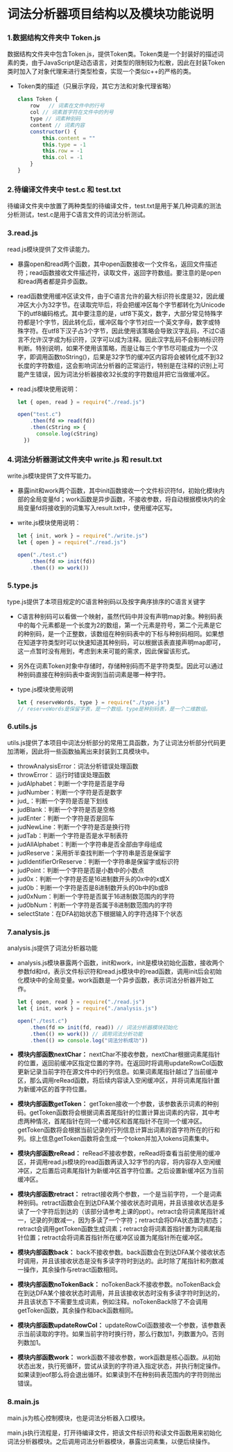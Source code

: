 # 词法分析器项目结构以及模块功能说明

### 1.数据结构文件夹中 Token.js

数据结构文件夹中包含Token.js，提供Token类。Token类是一个封装好的描述词素的类，由于JavaScript是动态语言，对类型的限制较为松散，因此在封装Token类时加入了对象代理来进行类型检查，实现一个类似c++的严格的类。

* Token类的描述（只展示字段，其它方法和对象代理省略）

  ```javascript
  class Token {
      row	// 词素在文件中的行号
      col // 词素首字符在文件中的列号
      type // 词素种别码
      content // 词素内容
      constructor() {
          this.content = ""
          this.type = -1
          this.row = -1
          this.col = -1
      }
  }
  ```

  



### 2.待编译文件夹中 test.c 和 test.txt

待编译文件夹中放置了两种类型的待编译文件，test.txt是用于某几种词素的测法分析测试，test.c是用于C语言文件的词法分析测试。



### 3.read.js

read.js模块提供了文件读能力。

* 暴露open和read两个函数，其中open函数接收一个文件名，返回文件描述符；read函数接收文件描述符，读取文件，返回字符数组。要注意的是open和read两者都是异步函数。

* read函数使用缓冲区读文件，由于C语言允许的最大标识符长度是32，因此缓冲区大小为32字节。在读取完毕后，将会把缓冲区每个字节都转化为Unicode下的utf8编码格式。其中要注意的是，utf8下英文，数字，大部分常见特殊字符都是1个字节，因此转化后，缓冲区每个字节对应一个英文字母，数字或特殊字符。在utf8下汉子占3个字节，因此使用该策略会导致汉字乱码，不过C语言不允许汉字成为标识符，汉字可以成为注释。因此汉字乱码不会影响标识符判断。特别说明，如果不使用该策略，而是让每三个字节尽可能成为一个汉字，即调用函数toString()，后果是32字节的缓冲区内容将会被转化成不到32长度的字符数组，这会影响词法分析器的正常运行，特别是在注释的识别上可能产生错误，因为词法分析器接收32长度的字符数组并把它当做缓冲区。

* read.js模块使用说明：

  ```javascript
  let { open, read } = require("./read.js")
  
  open("test.c")
      .then(fd => read(fd))
      .then(cString => {
      	console.log(cString)
  	})
  ```

  

### 4.词法分析器测试文件夹中 write.js 和 result.txt

write.js模块提供了文件写能力。

* 暴露init和work两个函数，其中init函数接收一个文件标识符fd，初始化模块内部的全局变量fd；work函数是异步函数，不接收参数，将自动根据模块内的全局变量fd将接收到的词集写入result.txt中，使用缓冲区写。

* write.js模块使用说明：

  ```javascript
  let { init, work } = require("./write.js")
  let { open } = require("./read.js")
  
  open("./test.c")
      .then(fd => init(fd))
      .then(() => work())
  ```

  

### 5.type.js

type.js提供了本项目规定的C语言种别码以及按字典序排序的C语言关键字

* C语言种别码可以看做一个映射，虽然代码中并没有声明map对象。种别码表中的每个元素都是一个长度为2的数组，第一个元素是符号，第二个元素是它的种别码，是一个正整数，该数组在种别码表中的下标与种别码相同。如果想在知道字符类型时可以快速知道其种别码，可以根据该表直接声明map即可，这一点暂时没有用到，考虑到未来可能的需求，因此保留该形式。

* 另外在词素Token对象中存储时，存储种别码而不是字符类型。因此可以通过种别码直接在种别码表中查询到当前词素是哪一种字符。

* type.js模块使用说明

  ```javascript
  let { reserveWords, type } = require("./type.js")
  // reserveWords是保留字表，是一个数组。type是种别码表，是一个二维数组。
  ```

  

### 6.utils.js

utils.js提供了本项目中词法分析部分的常用工具函数，为了让词法分析部分代码更加清晰，因此将一些函数抽离出来封装到工具模块中。

* throwAnalysisError：词法分析错误处理函数
* throwError： 运行时错误处理函数
* judAlphabet：判断一个字符是否是字母
* judNumber：判断一个字符是否是数字
* jud_：判断一个字符是否是下划线
* judBlank：判断一个字符是否是空格
* judEnter：判断一个字符是否是回车
* judNewLine：判断一个字符是否是换行符
* judTab：判断一个字符是否是水平制表符
* judAllAlphabet：判断一个字符串是否全部由字母组成
* judReserve：采用折半查找判断一个字符串是否是保留字
* judIdentifierOrReserve：判断一个字符串是保留字或标识符
* judPoint：判断一个字符是否是小数中的小数点
* jud0x：判断一个字符是否是16进制数开头的0x中的x或X
* jud0b：判断一个字符是否是8进制数开头的0b中的b或B
* jud0xNum：判断一个字符是否属于16进制数范围内的字符
* jud0bNum：判断一个字符是否属于8进制数范围内的字符
* selectState：在DFA初始状态下根据输入的字符选择下个状态



### 7.analysis.js

analysis.js提供了词法分析器功能

* analysis.js模块暴露两个函数，init和work，init是模块初始化函数，接收两个参数fd和rd，表示文件标识符和read.js模块中的read函数，调用init后会初始化模块中的全局变量。work函数是一个异步函数，表示词法分析器开始工作。

  ```javascript
  let { open, read } = require("./read.js")
  let { init, work } = require("./analysis.js")
  
  open("./test.c")
      .then(fd => init(fd, read)) // 词法分析器模块初始化
      .then(() => work()) // 调用词法分析功能
      .then(() => console.log("词法分析成功"))
  ```

* **模块内部函数nextChar：** nextChar不接收参数，nextChar根据词素尾指针的位置，返回前缓冲区指定位置的字符。在返回时将调用updateRowCol函数更新记录当前字符在源文件中的行列信息。如果词素尾指针越过了当前缓冲区，那么调用reRead函数，将后续内容读入空闲缓冲区，并将词素尾指针置为新缓冲区的首字符位置。

* **模块内部函数getToken：** getToken接收一个参数，该参数表示词素的种别码。getToken函数将会根据词素首尾指针的位置计算出词素的内容，其中考虑两种情况，首尾指针在同一个缓冲区和首尾指针不在同一个缓冲区。getToken函数将会根据当前记录的行列信息计算出词素的首字符所在的行和列。综上信息getToken函数将会生成一个token并加入tokens词素集中。

* **模块内部函数reRead：** reRead不接收参数，reRead将查看当前使用的缓冲区，并调用read.js模块的read函数再读入32字节的内容，将内容存入空闲缓冲区，之后置后词素尾指针为新缓冲区首字符位置。之后设置新缓冲区为当前缓冲区。

* **模块内部函数retract：** retract接收两个参数，一个是当前字符，一个是词素种别码。retract函数会在到达DFA某个接收状态时调用，并且该接收状态是多读了一个字符后到达的（该部分请参考上课的ppt）。retract会将词素尾指针减一，记录的列数减一，因为多读了一个字符；retract会将DFA状态置为初态；retract会调用getToken函数生成词素；retract会将词素首指针置为词素尾指针位置；retract会将词素首指针所在缓冲区设置为尾指针所在缓冲区。

* **模块内部函数back：** back不接收参数。back函数会在到达DFA某个接收状态时调用，并且该接收状态是没有多读字符时到达的。此时除了尾指针和列数减一操作，其余操作与retract函数相同。

* **模块内部函数noTokenBack：** noTokenBack不接收参数。noTokenBack会在到达DFA某个接收状态时调用，并且该接收状态时没有多读字符时到达的，并且该状态下不需要生成词素，例如注释。noTokenBack除了不会调用getToken函数，其余操作和back函数相同。

* **模块内部函数updateRowCol：** updateRowCol函数接收一个参数，该参数表示当前读取的字符。如果当前字符时换行符，那么行数加1，列数置为0。否则列数加1。

* **模块内部函数work：** work函数不接收参数，work函数是核心函数。从初始状态出发，执行死循环，尝试从读到的字符进入指定状态，并执行制定操作。如果读到eof那么将会退出循环。如果读到不在种别码表范围内的字符则抛出错误。



### 8.main.js

main.js为核心控制模块，也是词法分析器入口模块。

main.js执行流程是，打开待编译文件，把该文件标识符和读文件函数用来初始化词法分析器模块。之后调用词法分析器模块，暴露出词素集，以便后续操作。